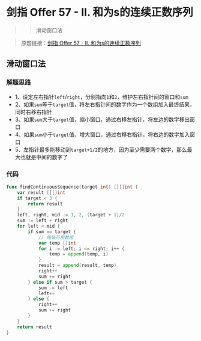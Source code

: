 # 剑指 Offer 57 - II. 和为s的连续正数序列
>> 滑动窗口法

> 原题链接：[剑指 Offer 57 - II. 和为s的连续正数序列](https://leetcode-cn.com/problems/he-wei-sde-lian-xu-zheng-shu-xu-lie-lcof/)

## 滑动窗口法
### 解题思路
* 1、设定左右指针``left``/``right``，分别指向``1``和``2``，维护左右指针间的窗口和``sum``
* 2、如果``sum``等于``target``值，将左右指针间的数字作为一个数组加入最终结果，同时右移右指针
* 3、如果``sum``大于``target``值，缩小窗口，通过右移左指针，将左边的数字移出窗口
* 4、如果``sum``小于``target``值，增大窗口，通过右移右指针，将右边的数字加入窗口
* 5、左指针最多能移动到``target+1/2``的地方，因为至少需要两个数字，那么最大也就是中间的数字了
### 代码
```go
func findContinuousSequence(target int) [][]int {
	var result [][]int
	if target < 3 {
		return result
	}
	left, right, mid := 1, 2, (target + 1)/2
	sum := left + right
	for left < mid {
		if sum == target {
			// 组装可用数组
			var temp []int
			for i := left; i <= right; i++ {
				temp = append(temp, i)
			}
			result = append(result, temp)
			right++
			sum += right
		} else if sum > target {
			sum -= left
			left++
		} else {
			right++
			sum += right
		}
	}
	return result
}
```
